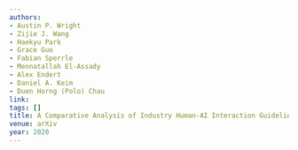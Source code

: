 ```yaml
---
authors:
- Austin P. Wright
- Zijie J. Wang
- Haekyu Park
- Grace Guo
- Fabian Sperrle
- Mennatallah El-Assady
- Alex Endert
- Daniel A. Keim
- Duen Horng (Polo) Chau
link:
tags: []
title: A Comparative Analysis of Industry Human-AI Interaction Guidelines.
venue: arXiv
year: 2020
---
```

